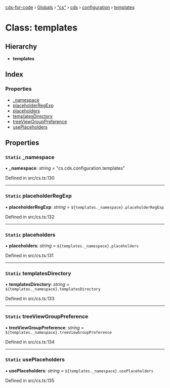 [cds-for-code](../README.md) › [Globals](../globals.md) › ["cs"](../modules/_cs_.md) › [cds](../modules/_cs_.cds.md) › [configuration](../modules/_cs_.cds.configuration.md) › [templates](_cs_.cds.configuration.templates.md)

# Class: templates

## Hierarchy

* **templates**

## Index

### Properties

* [_namespace](_cs_.cds.configuration.templates.md#static-_namespace)
* [placeholderRegExp](_cs_.cds.configuration.templates.md#static-placeholderregexp)
* [placeholders](_cs_.cds.configuration.templates.md#static-placeholders)
* [templatesDirectory](_cs_.cds.configuration.templates.md#static-templatesdirectory)
* [treeViewGroupPreference](_cs_.cds.configuration.templates.md#static-treeviewgrouppreference)
* [usePlaceholders](_cs_.cds.configuration.templates.md#static-useplaceholders)

## Properties

### `Static` _namespace

▪ **_namespace**: *string* = "cs.cds.configuration.templates"

Defined in src/cs.ts:130

___

### `Static` placeholderRegExp

▪ **placeholderRegExp**: *string* = `${templates._namespace}.placeholderRegExp`

Defined in src/cs.ts:132

___

### `Static` placeholders

▪ **placeholders**: *string* = `${templates._namespace}.placeholders`

Defined in src/cs.ts:131

___

### `Static` templatesDirectory

▪ **templatesDirectory**: *string* = `${templates._namespace}.templatesDirectory`

Defined in src/cs.ts:133

___

### `Static` treeViewGroupPreference

▪ **treeViewGroupPreference**: *string* = `${templates._namespace}.treeViewGroupPreference`

Defined in src/cs.ts:134

___

### `Static` usePlaceholders

▪ **usePlaceholders**: *string* = `${templates._namespace}.usePlaceholders`

Defined in src/cs.ts:135
